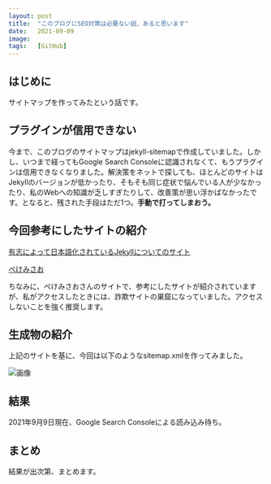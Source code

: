 ```yaml
---
layout: post
title:  "このブログにSEO対策は必要ない説、あると思います"
date:   2021-09-09
image:  
tags:   [GitHub]
---
```

## はじめに
サイトマップを作ってみたという話です。

## プラグインが信用できない
今まで、このブログのサイトマップはjekyll-sitemapで作成していました。しかし、いつまで経ってもGoogle Search Consoleに認識されなくて、もうプラグインは信用できなくなりました。解決策をネットで探しても、ほとんどのサイトはJekyllのバージョンが低かったり、そもそも同じ症状で悩んでいる人が少なかったり、私のWebへの知識が乏しすぎたりして、改善策が思い浮かばなかったです。となると、残された手段はただ1つ。**手動で打ってしまおう。**

## 今回参考にしたサイトの紹介
[有志によって日本語化されているJekyllについてのサイト](http://jekyllrb-ja.github.io/tutorials/convert-existing-site-to-jekyll/)

[ぺけみさお](https://www.xmisao.com/2014/08/25/generate-sitemap-in-jekyll.html)

ちなみに、ぺけみさおさんのサイトで、参考にしたサイトが紹介されていますが、私がアクセスしたときには、詐欺サイトの巣窟になっていました。アクセスしないことを強く推奨します。

## 生成物の紹介
上記のサイトを基に、今回は以下のようなsitemap.xmlを作ってみました。

![画像](https://nakamoto800.github.io/img/2021-09-09/2021-09-09-img.png)

## 結果
2021年9月9日現在、Google Search Consoleによる読み込み待ち。

## まとめ
結果が出次第、まとめます。
